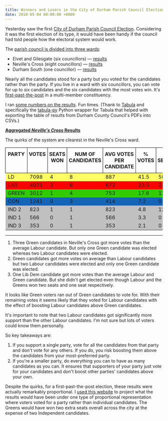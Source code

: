 ```yaml
---
title: Winners and Losers in the City of Durham Parish Council Election
date: 2018-05-04 00:00:00 +0000
---
```

Yesterday saw the first [City of Durham Parish Council Election](https://www.durham.gov.uk/durhamcityelection). Considering it was the first election of its type, it would have been handy if the council had told people how the electoral system would work.

The [parish council is divided into three wards](https://www.durham.gov.uk/media/24199/Community-Governance-Review-City-of-Durham-Parish-Boundary-and-Wards/pdf/CityOfDurhamParishBoundaryAndWards2017.pdf):

* Elvet and Gilesgate (six councillors) — [results](https://www.durham.gov.uk/media/24668/Declaration-of-Result-City-of-Durham-Parish-Elvet-and-Gilesgate-Ward/pdf/DeclarationOfResult-CityOfDurhamElvetAndGilesgateWard.pdf)
* Neville's Cross (eight councillors) — [results](https://www.durham.gov.uk/media/24669/Declaration-of-Result-City-of-Durham-Parish-Nevilles-Cross-Ward/pdf/DeclarationOfResult-CityOfDurhamNevillesCrossWard1.pdf)
* Durham South (one councillor) — [results](https://www.durham.gov.uk/media/24667/Declaration-of-Result-City-of-Durham-Parish-Durham-South-Ward/pdf/DeclarationOfResult-CityOfDurhamDurhamSouthWard.pdf)

Nearly all the candidates stood for a party but you voted for the candidates rather than the party. If you live in a ward with six councillors, you can vote for up to six candidates and the six candidates with the most votes win. It's [first-past-the-post](https://en.wikipedia.org/wiki/First-past-the-post_voting) in a multi-member constituency.

I ran [some numbers on the results](https://docs.google.com/spreadsheets/d/1Zd9AObNK9Lg9brqe4iERKLBiPNTHiYNtGNFHWOtvqRo/edit?usp=sharing). Fun times. (Thank to [Tabula](https://github.com/tabulapdf/tabula) and specifically the [tabula-py](https://github.com/chezou/tabula-py) Python wrapper for Tabula that helped with exporting the table of results from Durham County Council's PDFs into CSVs.)

[**Aggregated _Neville's Cross_ Results**](https://www.durham.gov.uk/media/24669/Declaration-of-Result-City-of-Durham-Parish-Nevilles-Cross-Ward/pdf/DeclarationOfResult-CityOfDurhamNevillesCrossWard1.pdf)

The quirks of the system are clearest in the Neville's Cross ward.

<style type="text/css">
.tg {
/\* border-collapse: collapse;
border-spacing: 0; \*/
}

.tg td {
/\* overflow: hidden;
word-break: normal;
border-color: black; \*/
}

.tg th {
padding: 10px 5px;
border-style: solid;
border-width: 1px;
/\* overflow: hidden; \*/
word-break: normal;
border-color: black;
}

.tg .tg-2ag8 {
background-color: #1465b6;
vertical-align: top
}

.tg .tg-9hbo {
font-weight: bold;
vertical-align: top
}

.tg .tg-4hfa {
background-color: #fffe65;
vertical-align: top
}

.tg .tg-q9qv {
background-color: #fe0000;
vertical-align: top
}

.tg .tg-y0xi {
background-color: #32cb00;
vertical-align: top
}

.tg .tg-le8v {
background-color: #c0c0c0;
vertical-align: top
}

</style>
<table class="tg table-responsive">
<tr>
<th class="tg-9hbo">PARTY</th>
<th class="tg-9hbo">VOTES</th>
<th class="tg-9hbo">SEATS WON</th>
<th class="tg-9hbo">NUM OF CANDIDATES</th>
<th class="tg-9hbo">AVG VOTES PER CANDIDATE</th>
<th class="tg-9hbo">% VOTES</th>
<th class="tg-9hbo">% SEATS</th>
</tr>
<tr>
<td class="tg-4hfa">LD</td>
<td class="tg-4hfa">7098</td>
<td class="tg-4hfa">4</td>
<td class="tg-4hfa">8</td>
<td class="tg-4hfa">887</td>
<td class="tg-4hfa">41.5</td>
<td class="tg-4hfa">50</td>
</tr>
<tr>
<td class="tg-q9qv">LAB</td>
<td class="tg-q9qv">4031</td>
<td class="tg-q9qv">2</td>
<td class="tg-q9qv">6</td>
<td class="tg-q9qv">672</td>
<td class="tg-q9qv">23.5</td>
<td class="tg-q9qv">25</td>
</tr>
<tr>
<td class="tg-y0xi">GREEN</td>
<td class="tg-y0xi">3012</td>
<td class="tg-y0xi">1</td>
<td class="tg-y0xi">4</td>
<td class="tg-y0xi">753</td>
<td class="tg-y0xi">17.6</td>
<td class="tg-y0xi">12.5</td>
</tr>
<tr>
<td class="tg-2ag8">CON</td>
<td class="tg-2ag8">1241</td>
<td class="tg-2ag8">0</td>
<td class="tg-2ag8">3</td>
<td class="tg-2ag8">414</td>
<td class="tg-2ag8">7.2</td>
<td class="tg-2ag8">0</td>
</tr>
<tr>
<td class="tg-le8v">IND 2</td>
<td class="tg-le8v">823</td>
<td class="tg-le8v">1</td>
<td class="tg-le8v">1</td>
<td class="tg-le8v">823</td>
<td class="tg-le8v">4.8</td>
<td class="tg-le8v">12.5</td>
</tr>
<tr>
<td class="tg-le8v">IND 1</td>
<td class="tg-le8v">566</td>
<td class="tg-le8v">0</td>
<td class="tg-le8v">1</td>
<td class="tg-le8v">566</td>
<td class="tg-le8v">3.3</td>
<td class="tg-le8v">0</td>
</tr>
<tr>
<td class="tg-le8v">IND 3</td>
<td class="tg-le8v">353</td>
<td class="tg-le8v">0</td>
<td class="tg-le8v">1</td>
<td class="tg-le8v">353</td>
<td class="tg-le8v">2.1</td>
<td class="tg-le8v">0</td>
</tr>  
</table>

---

1. Three Green candidates in Neville's Cross got more votes than the average Labour candidate. But only one Green candidate was elected whereas two Labour candidates were elected.
2. Green candidates got more votes on average than Labour candidates but two Labour candidates were elected and only one Green candidate was elected.
3. One Lib Dem candidate got more votes than the average Labour and Green candidate. But she didn't get elected even though Labour and the Greens won two seats and one seat respectively.

It looks like Green voters ran out of Green candidates to vote for. With their remaining votes it seems likely that they voted for Labour candidates with the effect of boosting Labour candidates above Green candidates.

It's important to note that two Labour candidates got significantly more support than the other Labour candidates. I'm not sure but lots of voters could know them personally.

So key takeaways are:

1. If you support a single party, vote for all the candidates from that party and don't vote for any others. If you do, you risk boosting them above the candidates from your most-preferred party.
2. If you're a smaller party, do everything you can to have as many candidates as you can. It ensures that supporters of your party just vote for your candidates and don't boost other parties' candidates above your own.

Despite the quirks, for a first-past-the-post election, these results were actually remarkably proportional. I [used this website](http://www.dhondt.eu/js/) to project what the results would have been under one type of proportional representation where voters voted for a party rather than individual candidates. The Greens would have won two extra seats overall across the city at the expense of two Independent candidates.